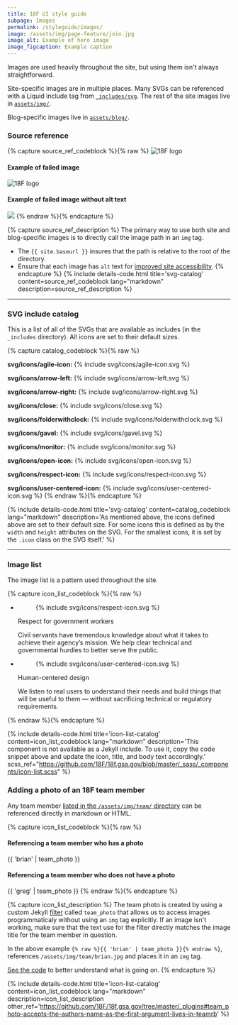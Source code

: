 ```yaml
---
title: 18F UI style guide
subpage: Images
permalink: /styleguide/images/
image: /assets/img/page-feature/join.jpg
image_alt: Example of hero image
image_figcaption: Example caption
---
```


Images are used heavily throughout the site, but using them isn't always straightforward.

Site-specific images are in multiple places. Many SVGs can be referenced with a Liquid include tag from [`_includes/svg`](https://github.com/18F/18f.gsa.gov/tree/master/_includes/svg/icons). The rest of the site images live in [`assets/img/`](https://github.com/18F/18f.gsa.gov/tree/master/assets/img).

Blog-specific images live in [`assets/blog/`](https://github.com/18F/18f.gsa.gov/tree/master/assets/blog).

### Source reference

{% capture source_ref_codeblock %}{% raw %}
<img src="{{ site.baseurl }}/assets/img/logos/18F-Logo-S.png" alt="18F logo" />

#### Example of failed image
<img src="{{ site.basurl }}/assets/img/logos/18F-Logo-S.png" alt="18F logo" />

#### Example of failed image without alt text
<img src="{{ site.basurl }}/assets/img/logos/18F-Logo-S.png" />
{% endraw %}{% endcapture %}

{% capture source_ref_description %}
The primary way to use both site and blog-specific images is to directly call the image path in an `img` tag.

* The `{{ site.baseurl }}` insures that the path is relative to the root of the directory.
* Ensure that each image has `alt` text for [improved site accessibility](https://www.w3.org/TR/WCAG20-TECHS/H37.html).
{% endcapture %}
{% include details-code.html
   title='svg-catalog'
   content=source_ref_codeblock
   lang="markdown"
   description=source_ref_description
%}

---

### SVG include catalog

This is a list of all of the SVGs that are available as includes (in the `_includes` directory). All icons are set to their default sizes.

{% capture catalog_codeblock %}{% raw %}

**svg/icons/agile-icon:**
{% include svg/icons/agile-icon.svg %}

**svg/icons/arrow-left:**
{% include svg/icons/arrow-left.svg %}

**svg/icons/arrow-right:**
{% include svg/icons/arrow-right.svg %}

**svg/icons/close:**
{% include svg/icons/close.svg %}

**svg/icons/folderwithclock:**
{% include svg/icons/folderwithclock.svg %}

**svg/icons/gavel:**
{% include svg/icons/gavel.svg %}

**svg/icons/monitor:**
{% include svg/icons/monitor.svg %}

**svg/icons/open-icon:**
{% include svg/icons/open-icon.svg %}

**svg/icons/respect-icon:**
{% include svg/icons/respect-icon.svg %}

**svg/icons/user-centered-icon:**
{% include svg/icons/user-centered-icon.svg %}
{% endraw %}{% endcapture %}


{% include details-code.html
   title='svg-catalog'
   content=catalog_codeblock
   lang="markdown"
   description='As mentioned above, the icons defined above are set to their default size. For some icons this is defined as by the `width` and `height` attributes on the SVG. For the smallest icons, it is set by the `.icon` class on the SVG itself.'
%}

---

### Image list

The image list is a pattern used throughout the site.

{% capture icon_list_codeblock %}{% raw %}
<ul class="icon-list-wrapper">
  <li class="icon-list">
    <figure class="icon-list-image">{% include svg/icons/respect-icon.svg %}</figure>
    <div class="icon-list-text">
      <p class="p-bold">Respect for government workers</p>
      <p>Civil servants have tremendous knowledge about what it takes to achieve their agency’s mission. We help clear technical and governmental hurdles to better serve the public.</p>
    </div>
  </li>
  <li class="icon-list">
    <figure class="icon-list-image">{% include svg/icons/user-centered-icon.svg %}</figure>
    <div class="icon-list-text">
      <p class="p-bold">Human-centered design</p>
      <p>We listen to real users to understand their needs and build things that will be useful to them — without sacrificing technical or regulatory requirements.</p>
    </div>
  </li>
</ul>
{% endraw %}{% endcapture %}

{% include details-code.html
   title='icon-list-catalog'
   content=icon_list_codeblock
   lang="markdown"
   description='This component is not available as a Jekyll include. To use it, copy the code snippet above and update the icon, title, and body text accordingly.'
   scss_ref="https://github.com/18F/18f.gsa.gov/blob/master/_sass/_components/icon-list.scss"
%}

### Adding a photo of an 18F team member

Any team member [listed in the `/assets/img/team/` directory](https://github.com/18F/18f.gsa.gov/tree/master/assets/img/team/) can be referenced directly in markdown or HTML.

{% capture icon_list_codeblock %}{% raw %}
#### Referencing a team member who has a photo
{{ 'brian' | team_photo }}

#### Referencing a team member who does not have a photo
{{ 'greg' | team_photo }}
{% endraw %}{% endcapture %}

{% capture icon_list_description %}
The team photo is created by using a custom Jekyll [filter](https://jekyllrb.com/docs/plugins/#liquid-filters) called `team_photo` that allows us to access images programmaticaly without using an `img` tag explicitly. If an image isn't working, make sure that the text use for the filter directly matches the image title for the team member in question.

In the above example `{% raw %}{{ 'brian' | team_photo }}{% endraw %}`, references `/assets/img/team/brian.jpg` and places it in an `img` tag.

[See the code](https://github.com/18F/18f.gsa.gov/blob/master/_plugins/team.rb) to better understand what is going on.
{% endcapture %}

{% include details-code.html
   title='icon-list-catalog'
   content=icon_list_codeblock
   lang="markdown"
   description=icon_list_description
   other_ref='https://github.com/18F/18f.gsa.gov/tree/master/_plugins#team_photo-accepts-the-authors-name-as-the-first-argument-lives-in-teamrb'
%}
